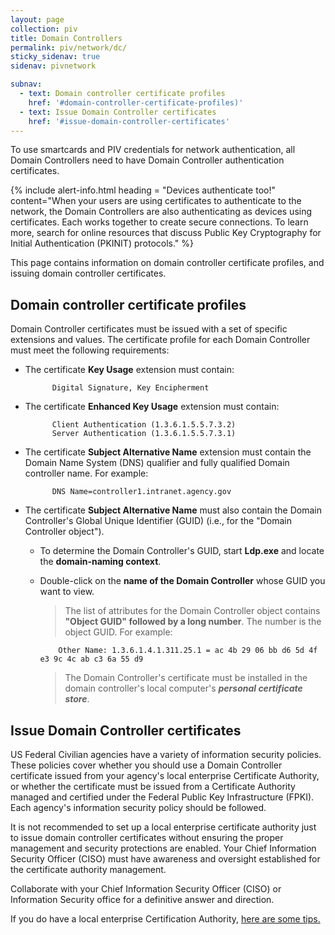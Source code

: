 ```yaml
---
layout: page
collection: piv
title: Domain Controllers
permalink: piv/network/dc/
sticky_sidenav: true
sidenav: pivnetwork

subnav:
  - text: Domain controller certificate profiles
    href: '#domain-controller-certificate-profiles)'
  - text: Issue Domain Controller certificates
    href: '#issue-domain-controller-certificates'
---
```


To use smartcards and PIV credentials for network authentication, all Domain Controllers need to have Domain Controller authentication certificates.

{% include alert-info.html heading = "Devices authenticate too!" content="When your users are using certificates to authenticate to the network, the Domain Controllers are also authenticating as devices using certificates. Each works together to create secure connections. To learn more, search for online resources that discuss Public Key Cryptography for Initial Authentication (PKINIT) protocols." %}

This page contains information on domain controller certificate profiles, and issuing domain controller certificates.

## Domain controller certificate profiles

Domain Controller certificates must be issued with a set of specific extensions and values.  The certificate profile for each Domain Controller must meet the following requirements:

- The certificate **Key Usage** extension must contain:

            Digital Signature, Key Encipherment

- The certificate **Enhanced Key Usage** extension must contain:

            Client Authentication (1.3.6.1.5.5.7.3.2)
            Server Authentication (1.3.6.1.5.5.7.3.1)

- The certificate **Subject Alternative Name** extension must contain the Domain Name System (DNS) qualifier and fully qualified Domain controller name.  For example:

            DNS Name=controller1.intranet.agency.gov

- The certificate **Subject Alternative Name** must also contain the Domain Controller's Global Unique Identifier (GUID) (i.e., for the "Domain Controller object"). 

  * To determine the Domain Controller's GUID, start **Ldp.exe** and locate the **domain-naming context**. 
  * Double-click on the **name of the Domain Controller** whose GUID you want to view.
  
    > The list of attributes for the Domain Controller object contains **"Object GUID" followed by a long number**. The number is the object GUID. For example:

            Other Name: 1.3.6.1.4.1.311.25.1 = ac 4b 29 06 bb d6 5d 4f e3 9c 4c ab c3 6a 55 d9

    > The Domain Controller's certificate must be installed in the domain controller's local computer's **_personal certificate store_**.

## Issue Domain Controller certificates

US Federal Civilian agencies have a variety of information security policies.  These policies cover whether you should use a Domain Controller certificate issued from your agency's local enterprise Certificate Authority, or whether the certificate must be issued from a Certificate Authority managed and certified under the Federal Public Key Infrastructure (FPKI).  Each agency's information security policy should be followed.

It is not recommended to set up a local enterprise certificate authority just to issue domain controller certificates without ensuring the proper management and security protections are enabled.  Your Chief Information Security Officer (CISO) must have awareness and oversight established for the certificate authority management.

Collaborate with your Chief Information Security Officer (CISO) or Information Security office for a definitive answer and direction.

If you do have a local enterprise Certification Authority, [here are some tips.](../piv/network/localca/)

